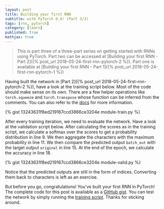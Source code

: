 ```yaml
---
layout: post
title: Building your first RNN
subtitle: with PyTorch 0.4! (Part 3/3)
tags: [rnn, pytorch]
category: [learn]
published: true
mathjax: true
---
```

> This is part three of a three-part series on getting started with RNNs using PyTorch. Part two can be accessed at [Building your first RNN - Part 2]({% post_url 2018-05-24-first-rnn-pytorch-2 %}). Part one is available at [Building your first RNN - Part 1]({% post_url 2018-05-24-first-rnn-pytorch-1 %})

Having built the network in [Part 2]({% post_url 2018-05-24-first-rnn-pytorch-2 %}), have a look at the training script below. Most of the code should make sense on its own. There are a few helper operations like `torch.squeeze` and `torch.transpose` whose function can be inferred from the comments. You can also refer to the [docs](https://pytorch.org/docs/stable/torch.html) for more information.

{% gist 13243631f8ed219167ccd3866ce3204e module-train.py %}

After every training iteration, we need to evaluate the network. Have a look at the validation script below. After calculating the scores as in the training script, we calculate a softmax over the scores to get a probability distribution in line 9. We then aggregate the characters with the maximum probability in line 11. We then compare the predicted output `batch_out` with the target output `original` in line 15. At the end of the epoch, we calculate the accuracy in line 18.

{% gist 13243631f8ed219167ccd3866ce3204e module-valid.py %}

Notice that the predicted outputs are still in the form of indices. Converting them back to characters is left as an exercise.

But before you go, congratulations! You've built your first RNN in PyTorch! The complete code for this post is available as a [GitHub gist](https://gist.github.com/nikhilweee/13243631f8ed219167ccd3866ce3204e). You can test the network by simply running the [training script](https://gist.github.com/nikhilweee/13243631f8ed219167ccd3866ce3204e#file-train-py). Thanks for sticking around.
